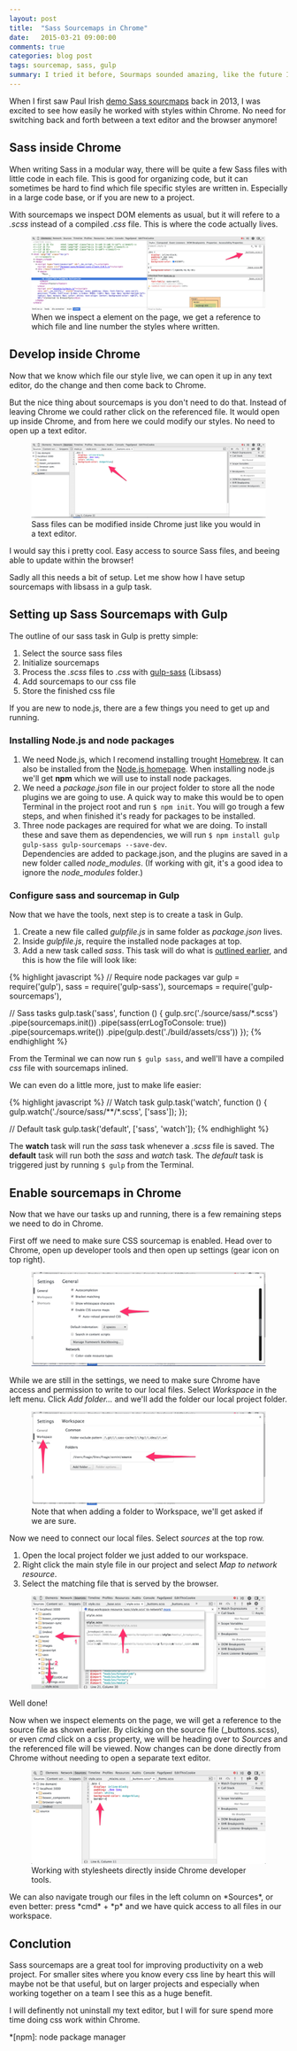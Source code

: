 ```yaml
---
layout: post
title:  "Sass Sourcemaps in Chrome"
date:   2015-03-21 09:00:00
comments: true
categories: blog post
tags: sourcemap, sass, gulp
summary: I tried it before, Sourmaps sounded amazing, like the future I wanted to have! However, it didn't work for me last time, partly because of Compass, partly because it was at a early stage. Now however, the technology have evolved, I'm past the compass days and Libsass and Gulp are my new best friends.
---
```


When I first saw Paul Irish [demo Sass sourcmaps][1] back in 2013, I was excited to see how easily he worked with styles within Chrome. No need for switching back and forth between a text editor and the browser anymore!

## Sass inside Chrome
When writing Sass in a modular way, there will be quite a few Sass files with little code in each file. This is good for organizing code, but it can sometimes be hard to find which file specific styles are written in. Especially in a large code base, or if you are new to a project. 

With sourcemaps we inspect DOM elements as usual, but it will refere to a *.scss* instead of a compiled *.css* file. This is where the code actually lives.

<figure>
    <img src="/assets/img/content/chrome-sourcemap-reference.png" alt="Sass sourcemap reference in Chrome">
    <figcaption>When we inspect a element on the page, we get a reference to which file and line number the styles where written.</figcaption>
</figure>

## Develop inside Chrome
Now that we know which file our style live, we can open it up in any text editor, do the change and then come back to Chrome. 

But the nice thing about sourcemaps is you don't need to do that. Instead of leaving Chrome we could rather click on the referenced file. It would open up inside Chrome, and from here we could modify our styles. No need to open up a text editor.

<figure>
    <img src="/assets/img/content/chrome-sourcemap-source.png" alt="Sass file open in chrome dev tools">
    <figcaption>Sass files can be modified inside Chrome just like you would in a text editor.</figcaption>
</figure>

I would say this i pretty cool. Easy access to source Sass files, and beeing able to update within the browser!

Sadly all this needs a bit of setup. Let me show how I have setup sourcemaps with libsass in a gulp task.

## Setting up Sass Sourcemaps with Gulp
The outline of our sass task in Gulp is pretty simple:

1. Select the source sass files
1. Initialize sourcemaps
1. Process the *.scss* files to *.css* with [gulp-sass] (Libsass)
1. Add sourcemaps to our css file
1. Store the finished css file

If you are new to node.js, there are a few things you need to get up and running. 

### Installing Node.js and node packages
1. We need Node.js, which I recomend installing trought [Homebrew]. It can also be installed from the [Node.js homepage][node.js]. When installing node.js we'll get **npm** which we will use to install node packages.
1. We need a *package.json* file in our project folder to store all the node plugins we are going to use. A quick way to make this would be to open Terminal in the project root and run `$ npm init`. You will go trough a few steps, and when finished it's ready for packages to be installed.
1. Three node packages are required for what we are doing. To install these and save them as dependencies, we will run `$ npm install gulp gulp-sass gulp-sourcemaps --save-dev`.  
Dependencies are added to package.json, and the plugins are saved in a new folder called *node_modules*. (If working with git, it's a good idea to ignore the *node_modules* folder.)


### Configure sass and sourcemap in Gulp
Now that we have the tools, next step is to create a task in Gulp.

1. Create a new file called *gulpfile.js* in same folder as *package.json* lives.
2. Inside *gulpfile.js*, require the installed node packages at top.
3. Add a new task called *sass*. This task will do what is [outlined earlier][2], and this is how the file will look like:

{% highlight javascript %}
// Require node packages
var gulp = require('gulp'),
    sass = require('gulp-sass'),
    sourcemaps = require('gulp-sourcemaps'),

// Sass tasks
gulp.task('sass', function () {
    gulp.src('./source/sass/*.scss')
        .pipe(sourcemaps.init())
        .pipe(sass(errLogToConsole: true))
        .pipe(sourcemaps.write())
        .pipe(gulp.dest('./build/assets/css'))
});
{% endhighlight %}  

From the Terminal we can now run `$ gulp sass`, and well'll have a compiled *css* file with sourcemaps inlined.

We can even do a little more, just to make life easier:

{% highlight javascript %}
// Watch task
gulp.task('watch', function () {
    gulp.watch('./source/sass/**/*.scss', ['sass']);
});

// Default task
gulp.task('default', ['sass', 'watch']);
{% endhighlight %}

The **watch** task will run the *sass* task whenever a *.scss* file is saved. The **default** task will run both the *sass* and *watch* task. The *default* task is triggered just by running `$ gulp` from the Terminal.

## Enable sourcemaps in Chrome
Now that we have our tasks up and running, there is a few remaining steps we need to do in Chrome. 

First off we need to make sure CSS sourcemap is enabled. Head over to Chrome, open up developer tools and then open up settings (gear icon on top right). 
<figure>
    <img src="/assets/img/content/chrome-sourcemap-enable.png" alt="Enable sourcemap settings in chrome">
</figure>

While we are still in the settings, we need to make sure Chrome have access and permission to write to our local files. Select *Workspace* in the left menu. Click *Add folder...* and we'll add the folder our local project folder.
<figure>
    <img src="/assets/img/content/chrome-sourcemap-workspace.png" alt="Enable sourcemap settings in chrome">
    <figcaption>Note that when adding a folder to Workspace, we'll get asked if we are sure.</figcaption>
</figure>

Now we need to connect our local files. Select *sources* at the top row. 

1. Open the local project folder we just added to our workspace.
2. Right click the main style file in our project and select *Map to network resource*. 
3. Select the matching file that is served by the browser.
<figure>
    <img src="/assets/img/content/chrome-sourcemap-map-to-network.png" alt="Enable sourcemap settings in chrome">
</figure>

Well done!

Now when we inspect elements on the page, we will get a reference to the source file as shown earlier. By clicking on the source file (_buttons.scss), or even *cmd* click on a css property, we will be heading over to *Sources* and the referenced file will be viewed. Now changes can be done directly from Chrome without needing to open a separate text editor.
<figure>
    <img src="/assets/img/content/chrome-sourcemap-new-styles.png" alt="Enable sourcemap settings in chrome">
    <figcaption>Working with stylesheets directly inside Chrome developer tools.</figcaption>
</figure>
We can also navigate trough our files in the left column on *Sources*, or even better: press *cmd* + *p* and we have quick access to all files in our workspace.


## Conclution
Sass sourcemaps are a great tool for improving productivity on a web project. For smaller sites where you know every css line by heart this will maybe not be that useful, but on larger projects and especially when working together on a team I see this as a huge benefit. 

I will definently not uninstall my text editor, but I will for sure spend more time doing css work within Chrome. 

[1]: https://youtu.be/x6qe_kVaBpg?t=6m28s
[2]: #setting-up-sass-sourcemaps-in-gulp
[gulp]: https://github.com/gulpjs/gulp/blob/master/docs/getting-started.md
[gulp-sass]: https://www.npmjs.com/package/gulp-sass
[gulp-sourcemaps]: https://www.npmjs.com/package/gulp-sourcemaps
[gulp-autoprefixer]: https://www.npmjs.com/package/gulp-autoprefixer
[node.js]: https://nodejs.org/
[homebrew]: http://brew.sh/
*[npm]: node package manager
